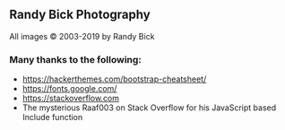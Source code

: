 ## Randy Bick Photography

All images &copy; 2003-2019 by Randy Bick



### Many thanks to the following:

* https://hackerthemes.com/bootstrap-cheatsheet/
* https://fonts.google.com/
* https://stackoverflow.com
* The mysterious Raaf003 on Stack Overflow for his JavaScript based Include function